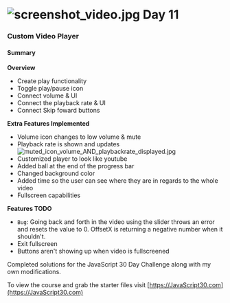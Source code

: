 ![screenshot_video.jpg](:storage\4bedcbcd-f268-4671-a85b-3c76e1fd3b39\b8835421.jpg)
Day 11
=========
### Custom Video Player


#### Summary
__Overview__
  - Create play functionality
  - Toggle play/pause icon
  - Connect volume & UI
  - Connect the playback rate & UI
  - Connect Skip foward buttons

__Extra Features Implemented__
  - Volume icon changes to low volume & mute
  - Playback rate is shown and updates
    ![muted_icon_volume_AND_playbackrate_displayed.jpg](:storage\4bedcbcd-f268-4671-a85b-3c76e1fd3b39\2dc229b9.jpg)
  - Customized player to look like youtube
  - Added ball at the end of the progress bar
  - Changed background color
  - Added time so the user can see where they are in regards to the whole video
  - Fullscreen capabilities

__Features TODO__
  - `Bug`: Going back and forth in the video using the slider throws an error and resets the value to 0. OffsetX is returning a negative number when it shouldn't.  
  - Exit fullscreen
  - Buttons aren't showing up when video is fullscreened




Completed solutions for the JavaScript 30 Day Challenge along with my own modifications.

To view the course and grab the starter files visit [https://JavaScript30.com](https://JavaScript30.com)